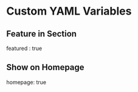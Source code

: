 # Custom YAML Variables

## Feature in Section
featured : true     

## Show on Homepage
homepage: true